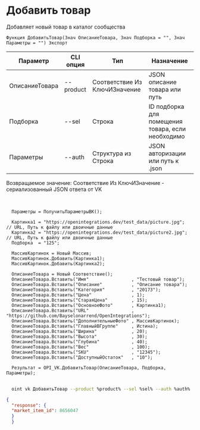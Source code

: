 ﻿---
sidebar_position: 4
---

# Добавить товар
 Добавляет новый товар в каталог сообщества



`Функция ДобавитьТовар(Знач ОписаниеТовара, Знач Подборка = "", Знач Параметры = "") Экспорт`

  | Параметр | CLI опция | Тип | Назначение |
  |-|-|-|-|
  | ОписаниеТовара | --product | Соответствие Из КлючИЗначение | JSON описание товара или путь |
  | Подборка | --sel | Строка | ID подборка для помещения товара, если необходимо |
  | Параметры | --auth | Структура из Строка | JSON авторизации или путь к .json |

  
  Возвращаемое значение:   Соответствие Из КлючИЗначение - сериализованный JSON ответа от VK

<br/>




```bsl title="Пример кода"
  Параметры = ПолучитьПараметрыВК();
  
  Картинка1 = "https://openintegrations.dev/test_data/picture.jpg";  // URL, Путь к файлу или двоичные данные
  Картинка2 = "https://openintegrations.dev/test_data/picture2.jpg"; // URL, Путь к файлу или двоичные данные
  Подборка  = "125";
  
  МассивКартинок = Новый Массив;
  МассивКартинок.Добавить(Картинка1);
  МассивКартинок.Добавить(Картинка2);
  
  ОписаниеТовара = Новый Соответствие();
  ОписаниеТовара.Вставить("Имя"                , "Тестовый товар");
  ОписаниеТовара.Вставить("Описание"           , "Описание товара");
  ОписаниеТовара.Вставить("Категория"          , "20173");
  ОписаниеТовара.Вставить("Цена"               , 1);
  ОписаниеТовара.Вставить("СтараяЦена"         , 15);
  ОписаниеТовара.Вставить("ОсновноеФото"       , Картинка1);
  ОписаниеТовара.Вставить("URL"                , "https://github.com/Bayselonarrend/OpenIntegrations");
  ОписаниеТовара.Вставить("ДополнительныеФото" , МассивКартинок);
  ОписаниеТовара.Вставить("ГлавныйВГруппе"     , Истина);
  ОписаниеТовара.Вставить("Ширина"             , 20);
  ОписаниеТовара.Вставить("Высота"             , 30);
  ОписаниеТовара.Вставить("Глубина"            , 40);
  ОписаниеТовара.Вставить("Вес"                , 100);
  ОписаниеТовара.Вставить("SKU"                , "12345");
  ОписаниеТовара.Вставить("ДоступныйОстаток"   , "10");
  
  Результат = OPI_VK.ДобавитьТовар(ОписаниеТовара, Подборка, Параметры);
```



```sh title="Пример команды CLI"
    
  oint vk ДобавитьТовар --product %product% --sel %sel% --auth %auth%

```

```json title="Результат"
{
  "response": {
  "market_item_id": 8656047
  }
  }
```
